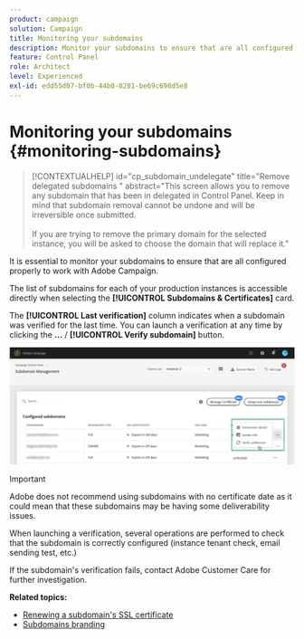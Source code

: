 ```yaml
---
product: campaign
solution: Campaign 
title: Monitoring your subdomains
description: Monitor your subdomains to ensure that are all configured properly to work with Adobe Campaign.
feature: Control Panel
role: Architect
level: Experienced
exl-id: edd55d07-bf0b-44b0-8281-be69c698d5e8
---
```

# Monitoring your subdomains {#monitoring-subdomains}

>[!CONTEXTUALHELP]
>id="cp_subdomain_undelegate"
>title="Remove delegated subdomains "
>abstract="This screen allows you to remove any subdomain that has been in delegated in Control Panel. Keep in mind that subdomain removal cannot be undone and will be irreversible once submitted.<br><br>If you are trying to remove the primary domain for the selected instance, you will be asked to choose the domain that will replace it."

It is essential to monitor your subdomains to ensure that are all configured properly to work with Adobe Campaign.

The list of subdomains for each of your production instances is accessible directly when selecting the **[!UICONTROL Subdomains & Certificates]** card.

The **[!UICONTROL Last verification]** column indicates when a subdomain was verified for the last time. You can launch a verification at any time by clicking the **...** / **[!UICONTROL Verify subdomain]** button.

![](assets/subdomain_verification.png)

>[!IMPORTANT]
>
>Adobe does not recommend using subdomains with no certificate date as it could mean that these subdomains may be having some deliverability issues.

When launching a verification, several operations are performed to check that the subdomain is correctly configured (instance tenant check, email sending test, etc.)

If the subdomain's verification fails, contact Adobe Customer Care for further investigation.

**Related topics:**

* [Renewing a subdomain's SSL certificate](../../subdomains-certificates/using/renewing-subdomain-certificate.md)
* [Subdomains branding](../../subdomains-certificates/using/subdomains-branding.md)
